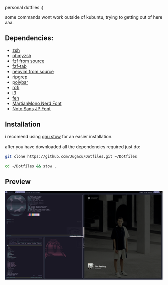 personal dotfiles :)

some commands wont work outside of kubuntu, trying to getting out of here aaa.

## Dependencies:
* [zsh](https://www.zsh.org/)
* [ohmyzsh](https://github.com/ohmyzsh/ohmyzsh)
* [fzf from source](https://github.com/junegunn/fzf)
* [fzf-tab](https://github.com/Aloxaf/fzf-tab?tab=readme-ov-file#manual)
* [neovim from source](https://github.com/neovim/neovim)
* [ripgrep](https://github.com/BurntSushi/ripgrep)
* [polybar](https://github.com/polybar/polybar)
* [rofi](https://www.zsh.org/)
* [i3](https://github.com/i3/i3)
* [feh](https://github.com/derf/feh)
* [MartianMono Nerd Font](https://www.nerdfonts.com/font-downloads)
* [Noto Sans JP Font](https://fonts.google.com/noto/specimen/Noto+Sans+JP)

## Installation
i recomend using [gnu stow](https://www.gnu.org/software/stow/) for an easier installation.

after you have downloaded all the dependencies required just do:

```sh
git clone https://github.com/Jugacu/Dotfiles.git ~/Dotfiles
```
```sh
cd ~/Dotfiles && stow .
```

## Preview
![screenshot](screenshot.png)
